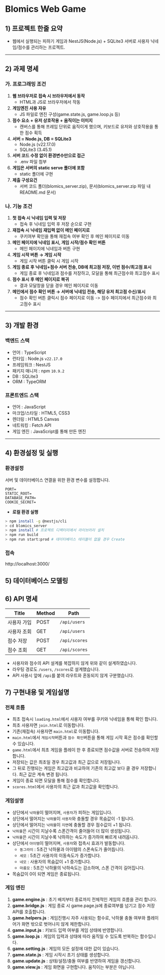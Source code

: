 # Blomics Web Game


## 1) 프로젝트 한줄 요약
- 웹에서 실행되는 피하기 게임과 NestJS(Node.js) + SQLite3 서버로 사용자 닉네임/점수를 관리하는 프로젝트.
---



## 2) 과제 명세
### 가. 프로그래밍 조건
1. **웹 브라우저로 접속 시 브라우저에서 동작**
    - HTML과 JS로 브라우저에서 작동
2. **게임엔진 사용 자유**
    - JS 파일로 엔진 구성(game.state.js, game.loop.js 등)
3. **점수 요소 + 유저 상호작용 + 움직이는 이미지**
    - 캔버스를 통해 프레임 단위로 움직이게 했으며, 키보드로 유저와 상호작용을 통한 점수 획득
4. **서버 = Node.js, DB = SQLite3**
    - Node.js (v22.17.0)
    - SQLite3 (3.45.1)
5. **서버 코드 수정 없이 환경변수만으로 접근**
    - .env 파일 첨부
6. **게임은 서버의 static serve 폴더에 포함**
    - static 폴더에 구현
7. **제출 구성요건**
    - 서버 코드 폴더(blomics_server.zip), 문서(blomics_server.zip 파일 내 README.md 문서)

### 나. 기능 조건
1. **첫 접속 시 닉네임 입력 및 저장**
    - 접속 후 닉네임 입력 후 저장 순으로 구현
2. **재접속 시 닉네임 재입력 없이 메인 페이지로**
    - 쿠키여부 확인을 통해 재접속 여부 확인 후 메인 페이지로 이동
3. **메인 페이지에 닉네임 표시, 게임 시작/점수 확인 버튼**
    - 메인 페이지에 닉네임과 버튼 구현
4. **게임 시작 버튼 → 게임 시작**
    - 게임 시작 버튼 클릭 시 게임 시작
5. **게임 종료 후 닉네임+점수 서버 전송, DB에 최고점 저장, 이번 점수/최고점 표시**
    - 게임 종료 후 닉네임과 점수를 저장하고, 모달을 통해 최근점수와 최고점수 표시
5. **점수 표시 후 메인 페이지로 복귀**
    - 결과 모달창을 닫을 경우 메인 페이지로 이동
5. **메인에서 점수 확인 버튼 → 서버에 닉네임 전송, 해당 유저 최고점 수신/표시**
    - 점수 확인 버튼 클릭시 점수 페이지로 이동 -> 점수 페이지에서 최근점수와 최고점수 표시
---



## 3) 개발 환경
### 백엔드 스택
- 언어 : TypeScript
- 런타임 : Node.js `v22.17.0`
- 프레임워크 : NestJS
- 패키지 매니저 : npm `10.9.2`
- DB : SQLite3
- ORM : TypeORM
### 프론트엔드 스택
- 언어 : JavaScript
- 마크업/스타일 : HTML5, CSS3
- 렌더링 : HTML5 Canvas
- 네트워킹 : Fetch API
- 게임 엔진 : JavaScript를 통해 만든 엔진
---


## 4) 환경설정 및 실행

### 환경설정
서버 및 데이터베이스 연결을 위한 환경 변수를 설정합니다.

```dotenv
PORT=
STATIC_ROOT=
DATABASE_PATH=
COOKIE_SECRET=
```

- **로컬 환경 실행**

```bash
> npm install -g @nestjs/cli
> cd blomics_server
> npm install # 프로젝트 디렉터리에서 라이브러리 설치
> npm run build
> npm run start:prod # 데이터베이스 테이블이 없을 경우 Create
```

### 접속
http://localhost:3000/

## 5) 데이터베이스 모델링

## 6) API 명세
| Title | Method | Path |
| --- | --- | --- | 
| 사용자 가입 | POST | `/api/users` |
| 사용자 조회 | GET| `/api/users` |
| 점수 저장 | POST | `/api/scores` |
| 점수 조회 | GET | `/api/scores` |

- 사용자와 점수의 API 설계를 복잡하지 않게 위와 같이 설계하였습니다.
- 라우팅 경로도 `/users`, `/scores`로 설계했습니다.
- API 사용시 앞에 `/api`를 붙여 라우트와 혼동되지 않게 구분했습니다.


## 7) 구현내용 및 게임설명
### 전체 흐름
- 최초 접속시 `loading.html`에서 사용자 여부를 쿠키와 닉네임을 통해 확인 합니다.
- 최초 사용자면 `join.html`로 이동합니다.
- 기존(재접속) 사용자면 `main.html`로 이동합니다.
- `main.html`에서 `게임시작`버튼과 `점수 확인`버튼을 통해 게임 시작 혹은 점수를 확인할 수 있습니다.
- `game.html`에서 최초 게임을 플레이 한 후 종료되면 점수값을 서버로 전송하여 저장합니다.
- 저장되는 값은 최초일 경우 최고값과 최근 값으로 저장됩니다.
- 그 뒤로 진행되는 게임은 최고값과 비교하여 기존의 최고값 보다 클 경우 저장합니다. 최근 값은 계속 변경 됩니다.
- 게임이 종료 되면 모달을 통해 점수를 확인합니다.
- `scores.html`에서 사용자의 최근 값과 최고값을 확인합니다.

### 게임설명
- 상단에서 `낙하물`이 떨어지며, `사용자`가 피하는 게임입니다.
- 상단에서 떨어지는 `낙하물`이 `사용자`와 충돌할 경우 목숨값이 -1 됩니다.
- 상단에서 떨어지는 `낙하물`이 `지면`에 충돌할 경우 점수값이 +1 됩니다.
- `낙하물`은 시간이 지날수록 스폰간격이 줄어들어 더 많이 생성됩니다.
- `낙하물`은 시간이 지날수록 낙하하는 속도가 증가하여 빠르게 내려옵니다.
- 상단에서 `아이템`이 떨어지며, `사용자`와 접촉시 효과가 발동합니다.
    - `동그라미` : 5초간 낙하물과 아이템의 스폰속도가 줄어듭니다.
    - `세모` : 5초간 사용자의 이동속도가 증가합니다.
    - `네모` : 사용자의 목숨값이 +1 증가합니다.
    - `마름모` : 5초간 낙하물의 낙하속도는 감소하며, 스폰 간격이 길어집니다.
- 목숨값이 0이 되면 게임은 종료됩니다.

### 게임 엔진
1. **game.engine.js** : 초기 배치부터 종료까지 전체적인 게임의 흐름을 관리 합니다.
2. **game.bridge.js** : 게임 종료 시 game.page.js에 종료여부를 넘기고 점수 저장 API를 호출합니다.
3. **game.helpers.js** : 게임진행시 자주 사용되는 함수로, 낙하물 충돌 여부와 플레이어가 화면 밖으로 벗어나지 않게 제한합니다.
4. **game.input.js** : 키보드 입력 여부를 게임 상태에 반영합니다.
5. **game.loop.js** : 게임의 입력과 상태에 따라 움직일 수 있도록 반복하는 함수입니다.
6. **game.setting.js** : 게임의 모든 설정에 대한 값이 있습니다.
7. **game.state.js** : 게임 시작시 초기 상태를 생성합니다.
8. **game.update.js** : 상태/설정/충돌 여부를 반영하여 게임을 갱신합니다.
9. **game.view.js** : 게임 화면을 구현합니다. 움직이는 부분은 아닙니다.


